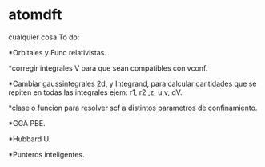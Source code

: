 # atomdft

cualquier cosa
To do:

*Orbitales y Func relativistas.

*corregir integrales V para que sean compatibles con vconf.

*Cambiar gaussintegrales 2d, y Integrand, para calcular cantidades que se repiten en todas las integrales ejem: r1, r2 ,z, u,v, dV.

*clase o funcion para resolver scf a distintos parametros de confinamiento.

*GGA PBE.

*Hubbard U.

*Punteros inteligentes.
